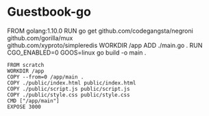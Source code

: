 # Guestbook-go
FROM golang:1.10.0
	RUN go get github.com/codegangsta/negroni \
	           github.com/gorilla/mux \
	           github.com/xyproto/simpleredis
	WORKDIR /app
	ADD ./main.go .
	RUN CGO_ENABLED=0 GOOS=linux go build -o main .
	
	FROM scratch
	WORKDIR /app
	COPY --from=0 /app/main .
	COPY ./public/index.html public/index.html
	COPY ./public/script.js public/script.js
	COPY ./public/style.css public/style.css
	CMD ["/app/main"]
	EXPOSE 3000
